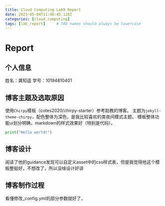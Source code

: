 ```yaml
---
title: Cloud Computing Lab9 Report
date: 2023-05-04T11:48:45.128Z
categories: [cloud_computing]
tags: [lab_report]     # TAG names should always be lowercase
---
```


# Report
## 个人信息
姓名：龚知遥
学号：10194810401

## 博客主题及选取原因
使用`Chirpy`模板（cotes2020/chirpy-starter）参考助教的博客。
主题为`jekyll-theme-chirpy`，配色整体为深色，是我比较喜欢的类夜间模式主题。
模板整体功能ui划分明确，markdown的样式效果好（特别是代码）。
```python
print("Hello world!")
```

## 博客设计
阅读了他的guidance发现可以自定义asset中的css样式表，但是我觉得他这个模板整挺好，不想改了，所以没啥设计好讲

## 博客制作过程
看懂修改_config.yml的部分参数就好了，

